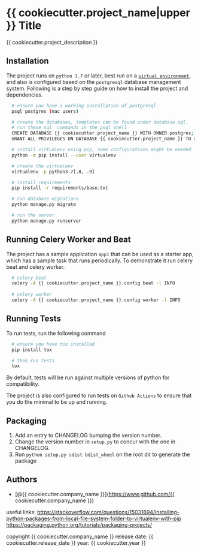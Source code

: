 
# {{ cookiecutter.project_name|upper }} Title

{{ cookiecutter.project_description }}


## Installation 

The project runs on `python 3.7` or later, best run on a [`virtual environment`](https://virtualenv.pypa.io/en/latest/), and also is configured based on the `postgresql` database management system.
Following is a step by step guide on how to install the project and dependencies.

```bash
  # ensure you have a working installation of postgresql
  psql postgres (mac users)

  # create the databases, templates can be found under database.sql.
  # run these sql  commands in the psql shell
  CREATE DATABASE {{ cookiecutter.project_name }} WITH OWNER postgres;
  GRANT ALL PRIVILEGES ON DATABASE {{ cookiecutter.project_name }} TO app;

  # install virtualenv using pip, some configurations might be needed
  python -m pip install --user virtualenv

  # create the virtualenv
  virtualenv -p python3.7[.8, .9]

  # install requirements
  pip install -r requirements/base.txt

  # run database migrations
  python manage.py migrate

  # run the server
  python manage.py runserver
```

## Running Celery Worker and Beat

The project has a sample application `app1` that can be used as a starter app, which has a sample task that runs periodically.
To demonstrate it run celery beat and celery worker.

```bash
  # celery beat
  celery -A {{ cookiecutter.project_name }}.config beat -l INFO
  
  # celery worker
  celery -A {{ cookiecutter.project_name }}.config worker -l INFO
```

    
## Running Tests

To run tests, run the following command

```bash
  # ensure you have tox installed
  pip install tox

  # then run tests
  tox
```

By default, tests will be run against multiple versions of python for compatibility.


The project is also configured to run tests on `Github Actions` to ensure that you do the minimal to be up and running.


## Packaging

1. Add an entry to CHANGELOG bumping the version number.
2. Change the version number in ``setup.py`` to concur with the one in CHANGELOG.
3. Run ``python setup.py sdist bdist_wheel`` on the root dir to generate the package

  
## Authors

- [@{{ cookiecutter.company_name }}](https://www.github.com/{{ cookiecutter.company_name }})

useful links:
https://stackoverflow.com/questions/15031694/installing-python-packages-from-local-file-system-folder-to-virtualenv-with-pip
https://packaging.python.org/tutorials/packaging-projects/


copyright {{ cookiecutter.company_name }}
release date: {{ cookiecutter.release_date }}
year: {{ cookiecutter.year }}